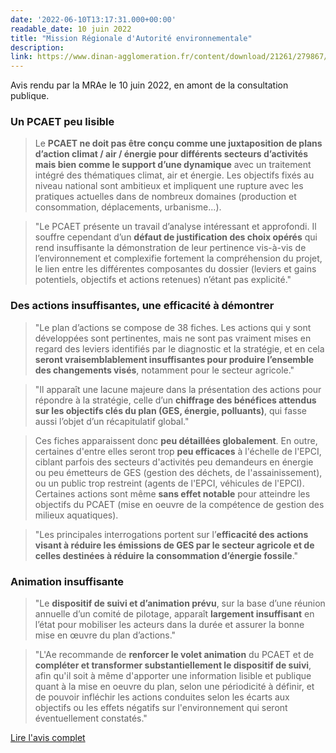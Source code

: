 ```yaml
---
date: '2022-06-10T13:17:31.000+00:00'
readable_date: 10 juin 2022
title: "Mission Régionale d'Autorité environnementale"
description:
link: https://www.dinan-agglomeration.fr/content/download/21261/279867/file/AvisMRAe_PCAET_DinanAgglomeration_22_2022AB27_Signe.pdf
---
```


Avis rendu par la MRAe le 10 juin 2022, en amont de la consultation publique.

### Un PCAET peu lisible

> Le **PCAET ne doit pas être conçu comme une juxtaposition de plans d’action climat / air / énergie pour différents secteurs d’activités mais bien comme le support d’une dynamique** avec un traitement intégré des thématiques climat, air et énergie. Les objectifs fixés au niveau national sont ambitieux et impliquent une rupture avec les pratiques actuelles dans de nombreux domaines (production et consommation, déplacements, urbanisme...).

> "Le PCAET présente un travail d’analyse intéressant et approfondi. Il souffre cependant d’un **défaut de justification des choix opérés** qui rend insuffisante la démonstration de leur pertinence vis-à-vis de l’environnement et complexifie fortement la compréhension du projet, le lien entre les différentes composantes du dossier (leviers et gains potentiels, objectifs et actions retenues) n’étant pas explicité."

### Des actions insuffisantes, une efficacité à démontrer

> "Le plan d’actions se compose de 38 fiches. Les actions qui y sont développées sont pertinentes, mais ne sont pas vraiment mises en regard des leviers identifiés par le diagnostic et la stratégie, et en cela **seront vraisemblablement insuffisantes pour produire l’ensemble des changements visés**, notamment pour le secteur agricole."

> "Il apparaît une lacune majeure dans la présentation des actions pour répondre à la stratégie, celle d’un **chiffrage des bénéfices attendus sur les objectifs clés du plan (GES, énergie, polluants)**, qui fasse aussi l’objet d’un récapitulatif global."

> Ces fiches apparaissent donc **peu détaillées globalement**. En outre, certaines d'entre elles seront trop **peu efficaces** à l'échelle de l'EPCI, ciblant parfois des secteurs d'activités peu demandeurs en énergie ou peu émetteurs de GES (gestion des déchets, de l'assainissement), ou un public trop restreint (agents de l'EPCI, véhicules de l'EPCI). Certaines actions sont même **sans effet notable** pour atteindre les objectifs du PCAET (mise en oeuvre de la compétence de gestion des milieux aquatiques).

> "Les principales interrogations portent sur l’**efficacité des actions visant à réduire les émissions de GES par le secteur agricole et de celles destinées à réduire la consommation d’énergie fossile**."

### Animation insuffisante

> "Le **dispositif de suivi et d’animation prévu**, sur la base d’une réunion annuelle d’un comité de pilotage, apparaît **largement insuffisant** en l’état pour mobiliser les acteurs dans la durée et assurer la bonne mise en œuvre du plan d’actions."

> "L'Ae recommande de **renforcer le volet animation** du PCAET et de **compléter et transformer substantiellement le dispositif de suivi**, afin qu'il soit à même d'apporter une information lisible et publique quant à la mise en oeuvre du plan, selon une périodicité à définir, et de pouvoir infléchir les actions conduites selon les écarts aux objectifs ou les effets négatifs sur l'environnement qui seront éventuellement constatés."



[Lire l'avis complet](link)